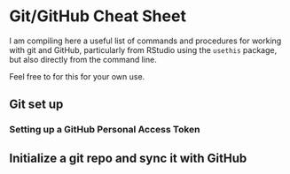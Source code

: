 # Git/GitHub Cheat Sheet

I am compiling here a useful list of commands and procedures for working with git and GitHub, particularly from RStudio using the `usethis` package, but also directly from the command line. 

Feel free to for this for your own use.

## Git set up


### Setting up a GitHub Personal Access Token



## Initialize a git repo and sync it with GitHub
